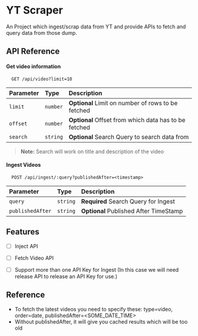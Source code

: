 
# YT Scraper 

An Project which ingest/scrap data from YT and provide APIs to fetch and query data from those dump.



## API Reference

#### Get video information

```http
  GET /api/video?limit=10
```


| Parameter | Type     | Description                        |
| :-------- | :------- | :-------------------------------- |
| `limit`      | `number` | **Optional** Limit on number of rows to be fetched |
| `offset`      | `number` | **Optional** Offset from which data has to be fetched |
| `search`      | `string` | **Optional** Search Query  to search data from |

> **Note:** Search will work on title and description of the video

#### Ingest Videos

```http
  POST /api/ingest/:query?publishedAfter=<timestamp> 
```

| Parameter | Type     | Description                        |
| :-------- | :------- | :-------------------------------- |
| `query`      | `string` | **Required** Search Query for Ingest |
| `publishedAfter`      | `string` | **Optional** Published After TimeStamp |




## Features


- [ ]  Inject API 

- [ ]  Fetch Video API

- [ ]  Support more than one API Key for Ingest (In this case we will need release API to release an API Key for use.)


## Reference

- To fetch the latest videos you need to specify these: type=video, order=date, publishedAfter=<SOME_DATE_TIME>
- Without publishedAfter, it will give you cached results which will be too old
